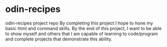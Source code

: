 # odin-recipes
odin-recipes project repo
By completing this project I hope to hone my basic html and command skills. By the end of this project, I want to be able to show myself and others that I am capable of learning to code/program and complete projects that demonstrate this ability. 